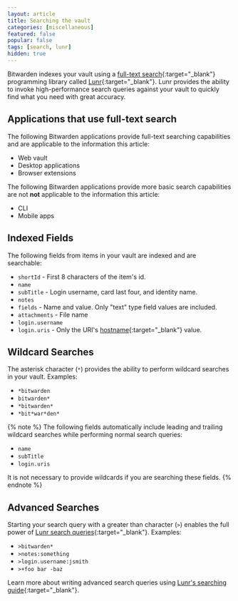```yaml
---
layout: article
title: Searching the vault
categories: [miscellaneous]
featured: false
popular: false
tags: [search, lunr]
hidden: true
---
```


Bitwarden indexes your vault using a [full-text search](https://en.wikipedia.org/wiki/Full-text_search){:target="_blank"} programming library called [Lunr](https://lunrjs.com/){:target="_blank"}. Lunr provides the ability to invoke high-performance search queries against your vault to quickly find what you need with great accuracy.

## Applications that use full-text search

The following Bitwarden applications provide full-text searching capabilities and are applicable to the information this article:

- Web vault
- Desktop applications
- Browser extensions

The following Bitwarden applications provide more basic search capabilities are not **not** applicable to the information this article:

- CLI
- Mobile apps

## Indexed Fields

The following fields from items in your vault are indexed and are searchable:

- `shortId` - First 8 characters of the item's id.
- `name`
- `subTitle` - Login username, card last four, and identity name.
- `notes`
- `fields` - Name and value. Only "text" type field values are included.
- `attachments` - File name
- `login.username`
- `login.uris` - Only the URI's [hostname](https://developer.mozilla.org/en-US/docs/Web/API/HTMLHyperlinkElementUtils/hostname){:target="_blank"} value.

## Wildcard Searches

The asterisk character (`*`) provides the ability to perform wildcard searches in your vault. Examples:

- `*bitwarden`
- `bitwarden*`
- `*bitwarden*`
- `*bit*war*den*`

{% note %}
The following fields automatically include leading and trailing wildcard searches while performing normal search queries:

- `name`
- `subTitle`
- `login.uris`

It is not necessary to provide wildcards if you are searching these fields.
{% endnote %}

## Advanced Searches

Starting your search query with a greater than character (`>`) enables the full power of [Lunr search queries](https://lunrjs.com/guides/searching.html){:target="_blank"}. Examples:

- `>bitwarden*`
- `>notes:something`
- `>login.username:jsmith`
- `>+foo bar -baz`

Learn more about writing advanced search queries using [Lunr's searching guide](https://lunrjs.com/guides/searching.html){:target="_blank"}.
